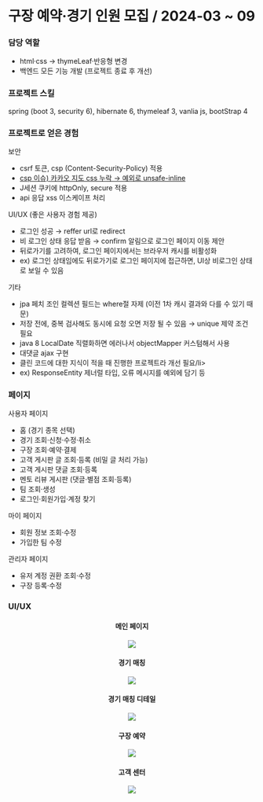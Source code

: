 <h1>구장 예약·경기 인원 모집 / 2024-03 ~ 09</h1>

### 담당 역할
<ul>
  <li>html·css → thymeLeaf·반응형 변경 </li>
  <li>백엔드 모든 기능 개발 (프로젝트 종료 후 개선)</li>
</ul>
 
### 프로젝트 스킬
spring (boot 3, security 6), hibernate 6, thymeleaf 3, vanlia js,  bootStrap 4

### 프로젝트로 얻은 경험

보안
<ul>
  <li>csrf 토큰, csp (Content-Security-Policy) 적용</li>
  <li>
    <a href="https://github.com/kimtaehyun304/poma/blob/e3c4a97d4deb1eb61b1e4075d94dff6c39c7e2a5/src/main/java/goinmul/sportsmanage/config/SecurityConfig.java#L47">
      csp 이슈) 카카오 지도 css 누락 → 예외로 unsafe-inline</li>
    </a>
  <li>J세션 쿠키에 httpOnly, secure 적용</li>
  <li>api 응답 xss 이스케이프 처리</li>
</ul>

UI/UX (좋은 사용자 경험 제공)
<ul>
    <li>로그인 성공 → reffer url로 redirect</li>
    <li>비 로그인 상태 응답 받음 → confirm 알림으로 로그인 페이지 이동 제안</li>
    <li>뒤로가기를 고려하여, 로그인 페이지에서는 브라우저 캐시를 비활성화</li>
    <li>ex) 로그인 상태임에도 뒤로가기로 로그인 페이지에 접근하면, UI상 비로그인 상태로 보일 수 있음</li>
</ul>

기타
<ul>
    <li>jpa 페치 조인 컬렉션 필드는 where절 자제 (이전 1차 캐시 결과와 다를 수 있기 때문)</li>
    <li>저장 전에, 중복 검사해도 동시에 요청 오면 저장 될 수 있음 → unique 제약 조건 필요</li>
    <li>java 8 LocalDate 직렬화하면 에러나서 objectMapper 커스텀해서 사용</li>
    <li>대댓글 ajax 구현</li>
    <li>클린 코드에 대한 지식이 적을 때 진행한 프로젝트라 개선 필요/li>
    <li>ex) ResponseEntity 제너럴 타입, 오류 메시지를 예외에 담기 등</li>
</ul>

### 페이지

사용자 페이지
<ul>
  <li>홈 (경기 종목 선택)</li>
  <li>경기 조회·신청·수정·취소</li>
  <li>구장 조회·예약·결제</li>
  <li>고객 게시판 글 조회·등록 (비밀 글 처리 가능)</li>
  <li>고객 게시판 댓글 조회·등록</li>
  <li>멘토 리뷰 게시판 (댓글·별점 조회·등록)</li>
  <li>팀 조회·생성</li>
  <li>로그인·회원가입·계정 찾기</li>
</ul>

마이 페이지
<ul>
  <li>회원 정보 조회·수정</li>
  <li>가입한 팀 수정</li>
</ul>

관리자 페이지
<ul>
  <li>유저 계정 권환 조회·수정</li>
  <li>구장 등록·수정</li>
</ul>

### UI/UX
<h4 align="center">메인 페이지</h4>
<p align="center">
<img src="https://github.com/user-attachments/assets/0888f4c6-6062-4016-9dda-0f2f571e83b2" />
</p>

<h4 align="center">경기 매칭</h4>
<p align="center">
<img src="https://github.com/user-attachments/assets/c8e7dd30-e881-4868-b07d-129649a2ee76" />
</p>

<h4 align="center">경기 매칭 디테일</h4>
<p align="center">
<img src="https://github.com/user-attachments/assets/043ce53f-9a90-4586-8822-2c6e6f0678ea" />
</p>

<h4 align="center">구장 예약</h4>
<p align="center">
<img src="https://github.com/user-attachments/assets/2c17759a-da31-4834-a7c0-3da393ad58f4" />
</p>

<h4 align="center">고객 센터</h4>
<p align="center">
<img src="https://github.com/user-attachments/assets/771149c7-c421-4b11-aa97-5d54cf8e1e9d" />
</p>
